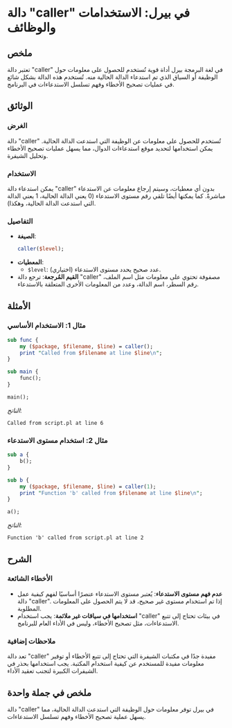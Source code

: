 <!--
Meta Description: # دالة "caller" في بيرل: الاستخدامات والوظائف ## ملخص تعتبر دالة "caller" في لغة البرمجة بيرل أداة قوية تُستخدم للحصول على معلومات حول الوظيفة أو السي...
Meta Keywords: caller, دالة, الدالة, line, معلومات
-->

# دالة "caller" في بيرل: الاستخدامات والوظائف

## ملخص
تعتبر دالة "caller" في لغة البرمجة بيرل أداة قوية تُستخدم للحصول على معلومات حول الوظيفة أو السياق الذي تم استدعاء الدالة الحالية منه. تُستخدم هذه الدالة بشكل شائع في عمليات تصحيح الأخطاء وفهم تسلسل الاستدعاءات في البرنامج.

## الوثائق
### الغرض
دالة "caller" تُستخدم للحصول على معلومات عن الوظيفة التي استدعت الدالة الحالية. يمكن استخدامها لتحديد موقع استدعاءات الدوال، مما يسهل عمليات تصحيح الأخطاء وتحليل الشيفرة.

### الاستخدام
يمكن استدعاء دالة "caller" بدون أي معطيات، وسيتم إرجاع معلومات عن الاستدعاء مباشرةً. كما يمكنها أيضًا تلقي رقم مستوى الاستدعاء (0 يعني الدالة الحالية، 1 يعني الدالة التي استدعت الدالة الحالية، وهكذا).

### التفاصيل
- **الصيغة**: 
  ```perl
  caller($level);
  ```
- **المعطيات**:
  - `$level`: (اختياري) عدد صحيح يحدد مستوى الاستدعاء. 
- **القيم المُرجعة**: ترجع دالة "caller" مصفوفة تحتوي على معلومات مثل اسم الملف، رقم السطر، اسم الدالة، وعدد من المعلومات الأخرى المتعلقة بالاستدعاء.

## الأمثلة
### مثال 1: الاستخدام الأساسي
```perl
sub func {
    my ($package, $filename, $line) = caller();
    print "Called from $filename at line $line\n";
}

sub main {
    func();
}

main();
```
*الناتج*:  
```
Called from script.pl at line 6
```

### مثال 2: استخدام مستوى الاستدعاء
```perl
sub a {
    b();
}

sub b {
    my ($package, $filename, $line) = caller(1);
    print "Function 'b' called from $filename at line $line\n";
}

a();
```
*الناتج*:  
```
Function 'b' called from script.pl at line 2
```

## الشرح
### الأخطاء الشائعة
- **عدم فهم مستوى الاستدعاء**: يُعتبر مستوى الاستدعاء عنصرًا أساسيًا لفهم كيفية عمل دالة "caller". إذا تم استخدام مستوى غير صحيح، قد لا يتم الحصول على المعلومات المطلوبة.
- **استخدامها في سياقات غير ملائمة**: يجب استخدام "caller" في بيئات تحتاج إلى تتبع الاستدعاءات، مثل تصحيح الأخطاء، وليس في الأداء العام للبرنامج.

### ملاحظات إضافية
تعد دالة "caller" مفيدة جدًا في مكتبات الشيفرة التي تحتاج إلى تتبع الأخطاء أو توفير معلومات مفيدة للمستخدم عن كيفية استخدام المكتبة. يجب استخدامها بحذر في الشيفرات الكبيرة لتجنب تعقيد الأداء.

## ملخص في جملة واحدة
دالة "caller" في بيرل توفر معلومات حول الوظيفة التي استدعت الدالة الحالية، مما يسهل عملية تصحيح الأخطاء وفهم تسلسل الاستدعاءات.